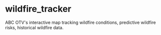 # wildfire_tracker
ABC OTV's interactive map tracking wildfire conditions, predictive wildfire risks, historical wildfire data.

